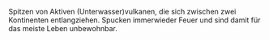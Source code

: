 Spitzen von Aktiven (Unterwasser)vulkanen, die sich zwischen zwei Kontinenten entlangziehen. Spucken immerwieder Feuer und sind damit für das meiste Leben unbewohnbar.